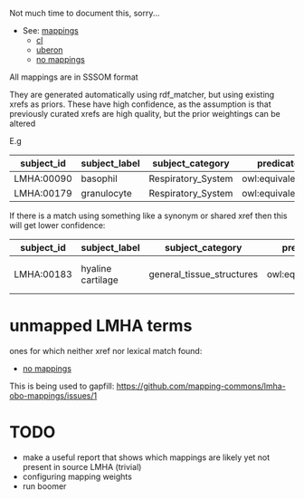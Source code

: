 Not much time to document this, sorry...

 * See: [mappings](mappings)
    * [cl](mappings/lmha-to-cl.sssom.tsv)
    * [uberon](mappings/lmha-to-uberon.sssom.tsv)
    * [no mappings](mappings/lmha-nomatches.sssom.tsv)

All mappings are in SSSOM format

They are generated automatically using rdf_matcher, but using existing xrefs as priors. These have high confidence, as the assumption is that previously curated xrefs are high quality, but the prior weightings can be altered

E.g


|subject_id|subject_label|subject_category|predicate_id|object_id|object_label|object_category|match_type|subject_source|object_source|mapping_tool|confidence|subject_match_field|object_match_field|match_string|comment|
|---|---|---|---|---|---|---|---|---|---|---|---|---|---|---|---|
|LMHA:00090|basophil|Respiratory_System|owl:equivalentClass|CL:0000767|basophil|cell|Lexical|LMHA|CL|rdf_matcher|0.9783866146851686|oio:hasDbXref|dc:identifier|CL:0000767|.|
|LMHA:00179|granulocyte|Respiratory_System|owl:equivalentClass|CL:0000094|granulocyte|cell|Lexical|LMHA|CL|rdf_matcher|0.9784559180850925|oio:hasDbXref|dc:identifier|CL:0000094|.|

If there is a match using something like a synonym or shared xref then this will get lower confidence:

|subject_id|subject_label|subject_category|predicate_id|object_id|object_label|object_category|match_type|subject_source|object_source|mapping_tool|confidence|subject_match_field|object_match_field|match_string|comment|
|---|---|---|---|---|---|---|---|---|---|---|---|---|---|---|---|
|LMHA:00183|hyaline cartilage|general_tissue_structures|owl:equivalentClass|UBERON:0001994|hyaline cartilage tissue|uberon|Lexical|LMHA|UBERON|rdf_matcher|0.4482245494091784|rdfs:label|oio:hasExactSynonym|hyaline cartilage|.|

# unmapped LMHA terms

ones for which neither xref nor lexical match found:

 * [no mappings](mappings/lmha-nomatches.sssom.tsv)

This is being used to gapfill: https://github.com/mapping-commons/lmha-obo-mappings/issues/1


# TODO

 - make a useful report that shows which mappings are likely yet not present in source LMHA (trivial)
 - configuring mapping weights
 - run boomer

